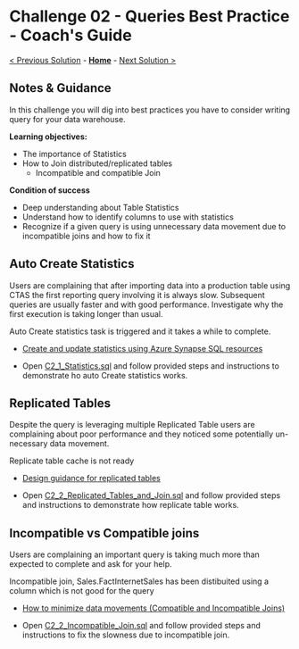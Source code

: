 # Challenge 02 - Queries Best Practice - Coach's Guide 

[< Previous Solution](./Solution-01.md) - **[Home](./README.md)** - [Next Solution >](./Solution-03.md)

## Notes & Guidance

In this challenge you will dig into best practices you have to consider writing query for your data warehouse.

**Learning objectives:**
- The importance of Statistics
- How to Join distributed/replicated tables
  - Incompatible and compatible Join

**Condition of success**
- Deep understanding about Table Statistics
- Understand how to identify columns to use with statistics
- Recognize if a given query is using unnecessary data movement due to incompatible joins and how to fix it 


## Auto Create Statistics

Users are complaining that after importing data into a production table using CTAS the first reporting query involving it is always slow. Subsequent queries are usually faster and with good performance.
Investigate why the first execution is taking longer than usual.

Auto Create statistics task is triggered and it takes a while to complete.

- [Create and update statistics using Azure Synapse SQL resources](https://docs.microsoft.com/en-us/azure/synapse-analytics/sql/develop-tables-statistics)

- Open [C2_1_Statistics.sql](./Solutions/Challenge02/C2_1_Statistics.sql) and follow provided steps and instructions to demonstrate ho auto Create statistics works. 


## Replicated Tables

Despite the query is leveraging multiple Replicated Table users are complaining about poor performance and they noticed some potentially un-necessary data movement. 

Replicate table cache is not ready

- [Design guidance for replicated tables](https://docs.microsoft.com/en-us/azure/synapse-analytics/sql-data-warehouse/design-guidance-for-replicated-tables)

- Open [C2_2_Replicated_Tables_and_Join.sql](./Solutions/Challenge02/C2_2_Replicated_Tables_and_Join.sql) and follow provided steps and instructions to demonstrate how replicate table works. 
 

## Incompatible vs Compatible joins

Users are complaining an important query is taking much more than expected to complete and ask for your help. 

Incompatible join, Sales.FactInternetSales has been distibuited using a column which is not good for the query

- [How to minimize data movements (Compatible and Incompatible Joins)](https://techcommunity.microsoft.com/t5/azure-synapse-analytics-blog/how-to-minimize-data-movements-compatible-and-incompatible-joins/ba-p/1807104)

- Open [C2_2_Incompatible_Join.sql](./Challenges/Challenge_2/C2_2_Incompatible_Join.sql) and follow provided steps and instructions to fix the slowness due to incompatible join. 
 

